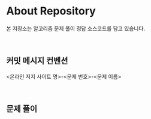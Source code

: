 # About Repository

본 저장소는 알고리즘 문제 풀이 정답 소스코드를 담고 있습니다.

<br/>

## 커밋 메시지 컨벤션

<온라인 저지 사이트 명>-<문제 번호>-<문제 이름>

<br/>

## 문제 풀이